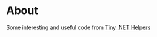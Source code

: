 ﻿# About

Some interesting and useful code from [Tiny .NET Helpers](https://github.com/marcominerva/TinyHelpers/tree/master)
